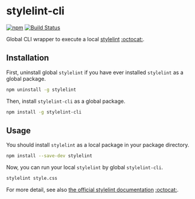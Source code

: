 # stylelint-cli

[![npm][npm-image]][npm-url]
[![Build Status][travis-image]][travis-url]

Global CLI wrapper to execute a local [stylelint][stylelint-io] [:octocat:][stylelint-github].


## Installation

First, uninstall global `stylelint` if you have ever installed
`stylelint` as a global package.

```sh
npm uninstall -g stylelint
```

Then, install `stylelint-cli` as a global package.

```sh
npm install -g stylelint-cli
```

## Usage

You should install `stylelint` as a local package in your package
directory.

```sh
npm install --save-dev stylelint
```

Now, you can run your local `stylelint` by global `stylelint-cli`.

```sh
stylelint style.css
```

For more detail, see also [the official stylelint documentation][stylelint-io] [:octocat:][stylelint-github].

[stylelint-io]: http://stylelint.io
[stylelint-github]: https://github.com/stylelint/stylelint

[npm-image]: https://img.shields.io/npm/v/@whizark/stylelint-cli.svg
[npm-url]: https://www.npmjs.com/@whizark/stylelint-cli

[travis-image]: https://travis-ci.org/whizark/stylelint-cli.svg?branch=master
[travis-url]: https://travis-ci.org/whizark/stylelint-cli
